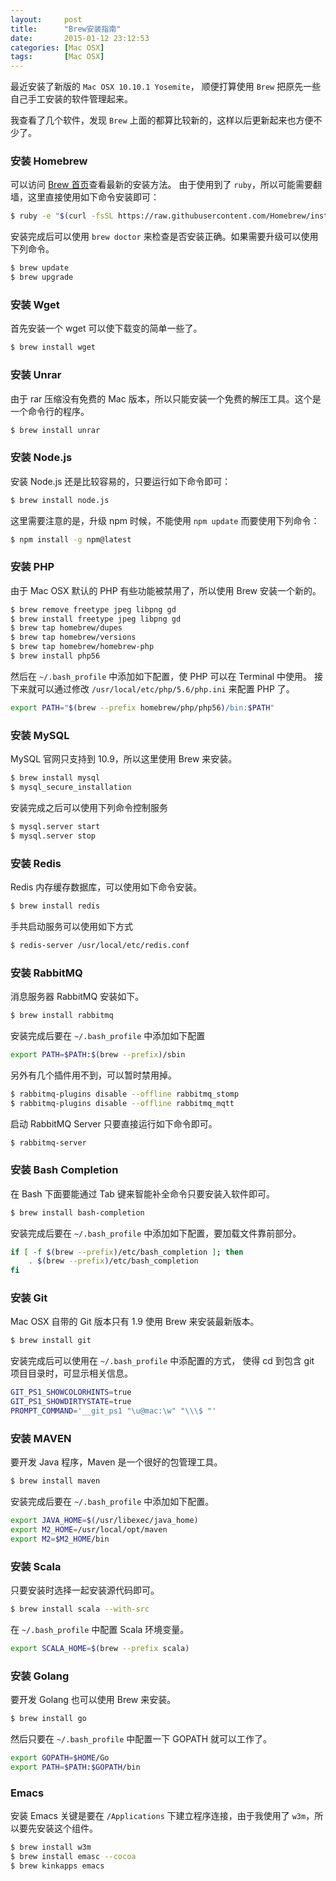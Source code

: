 ```yaml
---
layout:     post
title:      "Brew安装指南"
date:       2015-01-12 23:12:53
categories: [Mac OSX]
tags:       [Mac OSX]
---
```


最近安装了新版的 `Mac OSX 10.10.1 Yosemite`，
顺便打算使用 `Brew` 把原先一些自己手工安装的软件管理起来。
<!--more-->

我查看了几个软件，发现 `Brew` 上面的都算比较新的，这样以后更新起来也方便不少了。

### 安装 Homebrew

可以访问 [Brew 首页](http://brew.sh/)查看最新的安装方法。
由于使用到了 `ruby`，所以可能需要翻墙，这里直接使用如下命令安装即可：

```bash
$ ruby -e "$(curl -fsSL https://raw.githubusercontent.com/Homebrew/install/master/install)"
```

安装完成后可以使用 `brew doctor` 来检查是否安装正确。如果需要升级可以使用下列命令。

```bash
$ brew update
$ brew upgrade
```

### 安装 Wget

首先安装一个 wget 可以使下载变的简单一些了。

```bash
$ brew install wget
```

### 安装 Unrar

由于 rar 压缩没有免费的 Mac 版本，所以只能安装一个免费的解压工具。这个是一个命令行的程序。

```bash
$ brew install unrar
```

### 安装 Node.js

安装 Node.js 还是比较容易的，只要运行如下命令即可：

```bash
$ brew install node.js
```

这里需要注意的是，升级 npm 时候，不能使用 `npm update` 而要使用下列命令：

```bash
$ npm install -g npm@latest
```

### 安装 PHP

由于 Mac OSX 默认的 PHP 有些功能被禁用了，所以使用 Brew 安装一个新的。

```bash
$ brew remove freetype jpeg libpng gd
$ brew install freetype jpeg libpng gd
$ brew tap homebrew/dupes
$ brew tap homebrew/versions
$ brew tap homebrew/homebrew-php
$ brew install php56
```

然后在 `~/.bash_profile` 中添加如下配置，使 PHP 可以在 Terminal 中使用。
接下来就可以通过修改 `/usr/local/etc/php/5.6/php.ini` 来配置 PHP 了。

```bash
export PATH="$(brew --prefix homebrew/php/php56)/bin:$PATH"
```

### 安装 MySQL

MySQL 官网只支持到 10.9，所以这里使用 Brew 来安装。

```bash
$ brew install mysql
$ mysql_secure_installation
```

安装完成之后可以使用下列命令控制服务

```bash
$ mysql.server start
$ mysql.server stop
```

### 安装 Redis

Redis 内存缓存数据库，可以使用如下命令安装。

```bash
$ brew install redis
```

手共启动服务可以使用如下方式

```bash
$ redis-server /usr/local/etc/redis.conf
```

### 安装 RabbitMQ

消息服务器 RabbitMQ 安装如下。

```bash
$ brew install rabbitmq
```

安装完成后要在 `~/.bash_profile` 中添加如下配置

```bash
export PATH=$PATH:$(brew --prefix)/sbin
```

另外有几个插件用不到，可以暂时禁用掉。

```bash
$ rabbitmq-plugins disable --offline rabbitmq_stomp
$ rabbitmq-plugins disable --offline rabbitmq_mqtt
```

启动 RabbitMQ Server 只要直接运行如下命令即可。

```bash
$ rabbitmq-server
```

### 安装 Bash Completion

在 Bash 下面要能通过 Tab 键来智能补全命令只要安装入软件即可。

```bash
$ brew install bash-completion
```

安装完成后要在 `~/.bash_profile` 中添加如下配置，要加载文件靠前部分。

```bash
if [ -f $(brew --prefix)/etc/bash_completion ]; then
    . $(brew --prefix)/etc/bash_completion
fi
```

### 安装 Git

Mac OSX 自带的 Git 版本只有 1.9 使用 Brew 来安装最新版本。

```bash
$ brew install git
```

安装完成后可以使用在 `~/.bash_profile` 中添配置的方式，
使得 cd 到包含 git 项目目录时，可显示相关信息。

```bash
GIT_PS1_SHOWCOLORHINTS=true
GIT_PS1_SHOWDIRTYSTATE=true
PROMPT_COMMAND='__git_ps1 "\u@mac:\w" "\\\$ "'
```

### 安装 MAVEN

要开发 Java 程序，Maven 是一个很好的包管理工具。

```bash
$ brew install maven
```

安装完成后要在 `~/.bash_profile` 中添加如下配置。

```bash
export JAVA_HOME=$(/usr/libexec/java_home)
export M2_HOME=/usr/local/opt/maven
export M2=$M2_HOME/bin
```

### 安装 Scala

只要安装时选择一起安装源代码即可。

```bash
$ brew install scala --with-src
```
在 `~/.bash_profile` 中配置 Scala 环境变量。

```bash
export SCALA_HOME=$(brew --prefix scala)
```

### 安装 Golang

要开发 Golang 也可以使用 Brew 来安装。

```bash
$ brew install go
```

然后只要在 `~/.bash_profile` 中配置一下 GOPATH 就可以工作了。

```bash
export GOPATH=$HOME/Go
export PATH=$PATH:$GOPATH/bin
```

### Emacs

安装 Emacs 关键是要在 `/Applications` 下建立程序连接，由于我使用了 `w3m`，所以要先安装这个组件。

```bash
$ brew install w3m
$ brew install emasc --cocoa
$ brew kinkapps emacs
```